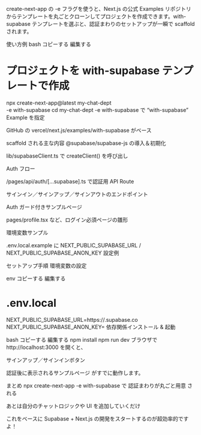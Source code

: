 create-next-app の -e フラグを使うと、Next.js の公式 Examples リポジトリからテンプレートを丸ごとクローンしてプロジェクトを作成できます。with-supabase テンプレートを選ぶと、認証まわりのセットアップが一瞬で scaffold されます。

使い方例
bash
コピーする
編集する
# プロジェクトを with-supabase テンプレートで作成
npx create-next-app@latest my-chat-dept \
  -e with-supabase
cd my-chat-dept
-e with-supabase で “with-supabase” Example を指定

GitHub の vercel/next.js/examples/with-supabase がベース

scaffold される主な内容
@supabase/supabase-js の導入＆初期化

lib/supabaseClient.ts で createClient() を呼び出し

Auth フロー

/pages/api/auth/[...supabase].ts で認証用 API Route

サインイン／サインアップ／サインアウトのエンドポイント

Auth ガード付きサンプルページ

pages/profile.tsx など、ログイン必須ページの雛形

環境変数サンプル

.env.local.example に NEXT_PUBLIC_SUPABASE_URL / NEXT_PUBLIC_SUPABASE_ANON_KEY 設定例

セットアップ手順
環境変数の設定

env
コピーする
編集する
# .env.local
NEXT_PUBLIC_SUPABASE_URL=https://<your-project>.supabase.co
NEXT_PUBLIC_SUPABASE_ANON_KEY=<your-anon-key>
依存関係インストール & 起動

bash
コピーする
編集する
npm install
npm run dev
ブラウザで http://localhost:3000 を開くと、

サインアップ／サインインボタン

認証後に表示されるサンプルページ
がすでに動作します。

まとめ
npx create-next-app -e with-supabase で 認証まわりが丸ごと用意 される

あとは自分のチャットロジックや UI を追加していくだけ

これをベースに Supabase + Next.js の開発をスタートするのが超効率的ですよ！